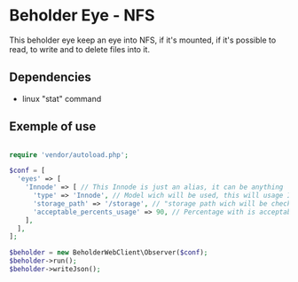 # Beholder Eye - NFS

This beholder eye keep an eye into NFS, if it's mounted, if it's possible to read, to write and to delete files into it.

## Dependencies

  * linux "stat" command

## Exemple of use

```php

require 'vendor/autoload.php';

$conf = [
  'eyes' => [
    'Innode' => [ // This Innode is just an alias, it can be anything
      'type' => 'Innode', // Model wich will be used, this will usage Innodb
      'storage_path' => '/storage', // "storage path wich will be checked innode usage
      'acceptable_percents_usage' => 90, // Percentage with is acceptable
    ],
  ],
];

$beholder = new BeholderWebClient\Observer($conf);
$beholder->run();
$beholder->writeJson();
```